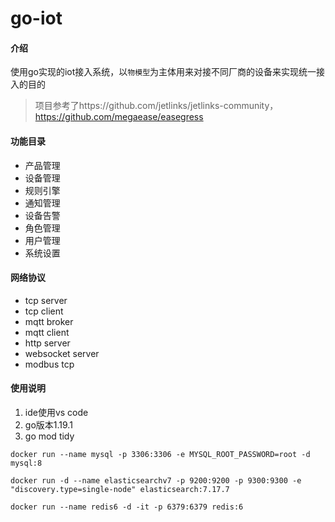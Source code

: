 # go-iot

#### 介绍
使用go实现的iot接入系统，以`物模型`为主体用来对接不同厂商的设备来实现统一接入的目的

> 项目参考了https://github.com/jetlinks/jetlinks-community，https://github.com/megaease/easegress

#### 功能目录
- 产品管理
- 设备管理
- 规则引擎
- 通知管理
- 设备告警
- 角色管理
- 用户管理
- 系统设置

#### 网络协议
- tcp server
- tcp client
- mqtt broker
- mqtt client
- http server
- websocket server
- modbus tcp

#### 使用说明

1. ide使用vs code
2. go版本1.19.1
3. go mod tidy

```
docker run --name mysql -p 3306:3306 -e MYSQL_ROOT_PASSWORD=root -d mysql:8

docker run -d --name elasticsearchv7 -p 9200:9200 -p 9300:9300 -e "discovery.type=single-node" elasticsearch:7.17.7

docker run --name redis6 -d -it -p 6379:6379 redis:6
```
